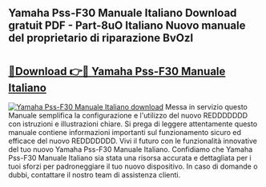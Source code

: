 ## Yamaha Pss-F30 Manuale Italiano Download gratuit PDF - Part-8uO Italiano Nuovo manuale del proprietario di riparazione BvOzI

# <h2><a href="http://dffxyiq.blite.top/?on=Yamaha+Pss-F30+Manuale+Italiano">🔗Download 👉🔴 Yamaha Pss-F30 Manuale Italiano</a></h2>

[![Yamaha Pss-F30 Manuale Italiano download](https://i.imgur.com/lujVjoI.png)](http://dffxyiq.blite.top/?on=Yamaha+Pss-F30+Manuale+Italiano)
Messa in servizio questo Manuale semplifica la configurazione e l'utilizzo del nuovo REDDDDDDD con istruzioni e illustrazioni chiare. Si prega di leggere attentamente questo manuale contiene informazioni importanti sul funzionamento sicuro ed efficace del nuovo REDDDDDDD. Vivi il futuro con le funzionalità innovative del tuo nuovo Yamaha Pss-F30 Manuale Italiano. Confidiamo che Yamaha Pss-F30 Manuale Italiano sia stata una risorsa accurata e dettagliata per i tuoi sforzi per padroneggiare il tuo nuovo dispositivo. In caso di domande o dubbi, contattare il nostro team di assistenza clienti.
